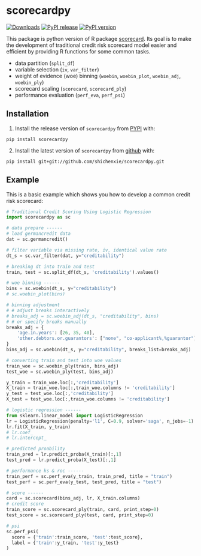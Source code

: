 # scorecardpy

[![Downloads](http://pepy.tech/badge/scorecardpy)](http://pepy.tech/project/scorecardpy)
[![PyPI release](https://img.shields.io/pypi/v/scorecardpy.svg)](https://pypi.python.org/pypi/scorecardpy)
[![PyPI version](https://img.shields.io/pypi/pyversions/scorecardpy.svg)](https://pypi.python.org/pypi/scorecardpy)


This package is python version of R package [scorecard](https://github.com/ShichenXie/scorecard). 
Its goal is to make the development of traditional credit risk scorecard model easier and efficient by providing R functions for some common tasks. 
- data partition (`split_df`)
- variable selection (`iv`, `var_filter`)
- weight of evidence (woe) binning (`woebin`, `woebin_plot`, `woebin_adj`, `woebin_ply`)
- scorecard scaling (`scorecard`, `scorecard_ply`)
- performance evaluation (`perf_eva`, `perf_psi`)

## Installation

1. Install the release version of `scorecardpy` from [PYPI](https://pypi.org/project/scorecardpy/) with:
```
pip install scorecardpy
```

2. Install the latest version of `scorecardpy` from [github](https://github.com/shichenxie/scorecardpy) with:
```
pip install git+git://github.com/shichenxie/scorecardpy.git
```

## Example

This is a basic example which shows you how to develop a common credit risk scorecard:

``` python
# Traditional Credit Scoring Using Logistic Regression
import scorecardpy as sc

# data prepare ------
# load germancredit data
dat = sc.germancredit()

# filter variable via missing rate, iv, identical value rate
dt_s = sc.var_filter(dat, y="creditability")

# breaking dt into train and test
train, test = sc.split_df(dt_s, 'creditability').values()

# woe binning ------
bins = sc.woebin(dt_s, y="creditability")
# sc.woebin_plot(bins)

# binning adjustment
# # adjust breaks interactively
# breaks_adj = sc.woebin_adj(dt_s, "creditability", bins) 
# # or specify breaks manually
breaks_adj = {
    'age.in.years': [26, 35, 40],
    'other.debtors.or.guarantors': ["none", "co-applicant%,%guarantor"]
}
bins_adj = sc.woebin(dt_s, y="creditability", breaks_list=breaks_adj)

# converting train and test into woe values
train_woe = sc.woebin_ply(train, bins_adj)
test_woe = sc.woebin_ply(test, bins_adj)

y_train = train_woe.loc[:,'creditability']
X_train = train_woe.loc[:,train_woe.columns != 'creditability']
y_test = test_woe.loc[:,'creditability']
X_test = test_woe.loc[:,train_woe.columns != 'creditability']

# logistic regression ------
from sklearn.linear_model import LogisticRegression
lr = LogisticRegression(penalty='l1', C=0.9, solver='saga', n_jobs=-1)
lr.fit(X_train, y_train)
# lr.coef_
# lr.intercept_

# predicted proability
train_pred = lr.predict_proba(X_train)[:,1]
test_pred = lr.predict_proba(X_test)[:,1]

# performance ks & roc ------
train_perf = sc.perf_eva(y_train, train_pred, title = "train")
test_perf = sc.perf_eva(y_test, test_pred, title = "test")

# score ------
card = sc.scorecard(bins_adj, lr, X_train.columns)
# credit score
train_score = sc.scorecard_ply(train, card, print_step=0)
test_score = sc.scorecard_ply(test, card, print_step=0)

# psi
sc.perf_psi(
  score = {'train':train_score, 'test':test_score},
  label = {'train':y_train, 'test':y_test}
)
```
